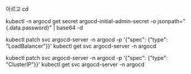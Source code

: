 

아르고 cd

kubectl -n argocd get secret argocd-initial-admin-secret -o jsonpath="{.data.password}" | base64 -d


kubectl patch svc argocd-server -n argocd -p '{"spec": {"type": "LoadBalancer"}}'
kubectl get svc argocd-server -n argocd    


kubectl patch svc argocd-server -n argocd -p '{"spec": {"type": "ClusterIP"}}'
kubectl get svc argocd-server -n argocd   


